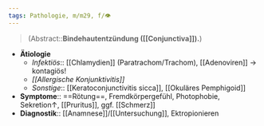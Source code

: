 ```yaml
---
tags: Pathologie, m/m29, f/👁️
---
```

> (Abstract::**Bindehautentzündung ([[Conjunctiva]]).**)
- **Ätiologie**
	- *Infektiös*:: [[Chlamydien]] (Paratrachom/Trachom), [[Adenoviren]] → kontagiös!
	- *[[Allergische Konjunktivitis]]*
	- *Sonstige*:: [[Keratoconjunctivitis sicca]], [[Okuläres Pemphigoid]]
- **Symptome**:: ==Rötung==, Fremdkörpergefühl, Photophobie, Sekretion↑, [[Pruritus]], ggf. [[Schmerz]]
- **Diagnostik**:: [[Anamnese]]/[[Untersuchung]], Ektropionieren